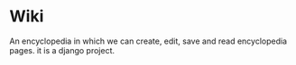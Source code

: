 # Wiki
An encyclopedia in which we can create, edit, save and read encyclopedia pages. it is a django project.
